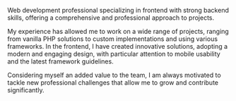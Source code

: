 Web development professional specializing in frontend with strong backend skills, offering a comprehensive and professional approach to projects.

My experience has allowed me to work on a wide range of projects, ranging from vanilla PHP solutions to custom implementations and using various frameworks. In the frontend, I have created innovative solutions, adopting a modern and engaging design, with particular attention to mobile usability and the latest framework guidelines.

Considering myself an added value to the team, I am always motivated to tackle new professional challenges that allow me to grow and contribute significantly.

<!---
BottyIvan/BottyIvan is a ✨ special ✨ repository because its `README.md` (this file) appears on your GitHub profile.
You can click the Preview link to take a look at your changes.
--->
